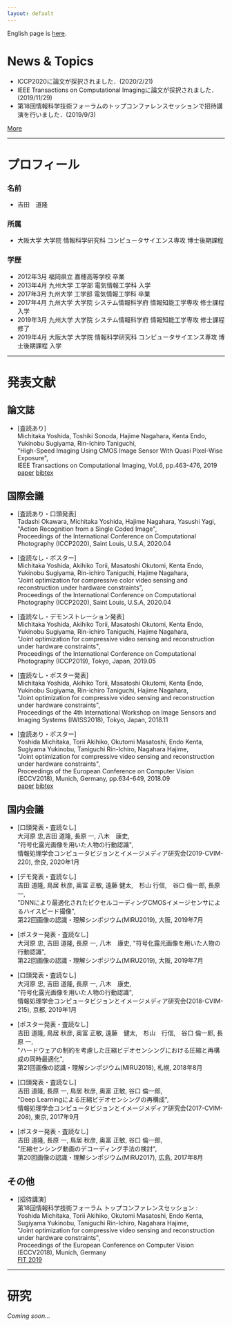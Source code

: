 ```yaml
---
layout: default
---
```



English page is [here](./index_en.html).



# News & Topics

- ICCP2020に論文が採択されました．(2020/2/21)
- IEEE Transactions on Computational Imagingに論文が採択されました．(2019/11/29)
- 第18回情報科学技術フォーラムのトップコンファレンスセッションで招待講演を行いました．(2019/9/3)

[More](./news)

---

# プロフィール
### 名前
- 吉田　道隆

### 所属
- 大阪大学 大学院 情報科学研究科 コンピュータサイエンス専攻 博士後期課程

### 学歴
- 2012年3月 福岡県立 嘉穂高等学校 卒業
- 2013年4月 九州大学 工学部 電気情報工学科 入学
- 2017年3月 九州大学 工学部 電気情報工学科 卒業
- 2017年4月 九州大学 大学院 システム情報科学府 情報知能工学専攻 修士課程 入学
- 2019年3月 九州大学 大学院 システム情報科学府 情報知能工学専攻 修士課程 修了
- 2019年4月 大阪大学 大学院 情報科学研究科 コンピュータサイエンス専攻 博士後期課程 入学

---

# 発表文献
## 論文誌
- [査読あり]  
Michitaka Yoshida, Toshiki Sonoda, Hajime Nagahara, Kenta Endo, Yukinobu Sugiyama, Rin-Ichiro Taniguchi,  
"High-Speed Imaging Using CMOS Image Sensor With Quasi Pixel-Wise Exposure",  
IEEE Transactions on Computational Imaging, Vol.6, pp.463-476, 2019  
[paper](https://ieeexplore.ieee.org/document/8918110) [bibtex](/bib/tci2019.bib)

## 国際会議
- [査読あり・口頭発表]  
Tadashi Okawara, Michitaka Yoshida, Hajime Nagahara, Yasushi Yagi,  
"Action Recognition from a Single Coded Image",  
Proceedings of the International Conference on Computational Photography (ICCP2020), Saint Louis, U.S.A, 2020.04

- [査読なし・ポスター]  
Michitaka Yoshida, Akihiko Torii, Masatoshi Okutomi, Kenta Endo, Yukinobu Sugiyama, Rin-ichiro Taniguchi, Hajime Nagahara,  
"Joint optimization for compressive color video sensing and reconstruction under hardware constraints",  
Proceedings of the International Conference on Computational Photography (ICCP2020), Saint Louis, U.S.A, 2020.04

- [査読なし・デモンストレーション発表]  
Michitaka Yoshida, Akihiko Torii, Masatoshi Okutomi, Kenta Endo, Yukinobu Sugiyama, Rin-ichiro Taniguchi, Hajime Nagahara,  
"Joint optimization for compressive video sensing and reconstruction under hardware constraints",  
Proceedings of the International Conference on Computational Photography (ICCP2019), Tokyo, Japan, 2019.05

- [査読なし・ポスター発表]  
Michitaka Yoshida, Akihiko Torii, Masatoshi Okutomi, Kenta Endo, Yukinobu Sugiyama, Rin-ichiro Taniguchi, Hajime Nagahara,  
"Joint optimization for compressive video sensing and reconstruction under hardware constraints",  
Proceedings of the 4th International Workshop on Image Sensors and Imaging Systems (IWISS2018), Tokyo, Japan, 2018.11

- [査読あり・ポスター]  
Yoshida Michitaka, Torii Akihiko, Okutomi Masatoshi, Endo Kenta, Sugiyama Yukinobu, Taniguchi Rin-Ichiro, Nagahara Hajime,  
"Joint optimization for compressive video sensing and reconstruction under hardware constraints",  
Proceedings of the European Conference on Computer Vision (ECCV2018), Munich, Germany, pp.634-649, 2018.09  
[paper](http://openaccess.thecvf.com/content_ECCV_2018/papers/Michitaka_Yoshida_Joint_optimization_for_ECCV_2018_paper.pdf) [bibtex](/bib/eccv2018.bib)

## 国内会議
- [口頭発表・査読なし]  
大河原 忠,吉田 道隆, 長原 一, 八木　康史,  
"符号化露光画像を用いた人物の行動認識",  
情報処理学会コンピュータビジョンとイメージメディア研究会(2019-CVIM-220), 奈良, 2020年1月

- [デモ発表・査読なし]  
吉田 道隆, 鳥居 秋彦, 奥富 正敏, 遠藤 健太,　杉山 行信,　谷口 倫一郎, 長原 一,  
"DNNにより最適化されたピクセルコーディングCMOSイメージセンサによるハイスピード撮像",  
第22回画像の認識・理解シンポジウム(MIRU2019), 大阪, 2019年7月

- [ポスター発表・査読なし]  
大河原 忠, 吉田 道隆, 長原 一, 八木　康史, "符号化露光画像を用いた人物の行動認識",  
第22回画像の認識・理解シンポジウム(MIRU2019), 大阪, 2019年7月

- [口頭発表・査読なし]  
大河原 忠, 吉田 道隆, 長原 一, 八木　康史,  
"符号化露光画像を用いた人物の行動認識",  
情報処理学会コンピュータビジョンとイメージメディア研究会(2018-CVIM-215), 京都, 2019年1月

- [ポスター発表・査読なし]  
吉田 道隆, 鳥居 秋彦, 奥富 正敏, 遠藤　健太,　杉山　行信,　谷口 倫一郎, 長原 一,  
"ハードウェアの制約を考慮した圧縮ビデオセンシングにおける圧縮と再構成の同時最適化",  
第21回画像の認識・理解シンポジウム(MIRU2018), 札幌, 2018年8月

- [口頭発表・査読なし]  
吉田 道隆, 長原 一, 鳥居 秋彦, 奥富 正敏, 谷口 倫一郎,  
"Deep Learningによる圧縮ビデオセンシングの再構成",  
情報処理学会コンピュータビジョンとイメージメディア研究会(2017-CVIM-208), 東京, 2017年9月

- [ポスター発表・査読なし]  
吉田 道隆, 長原 一, 鳥居 秋彦, 奥富 正敏, 谷口 倫一郎,  
"圧縮センシング動画のデコーディング手法の検討",  
第20回画像の認識・理解シンポジウム(MIRU2017), 広島, 2017年8月


## その他
- [招待講演]  
第18回情報科学技術フォーラム トップコンファレンスセッション :  
Yoshida Michitaka, Torii Akihiko, Okutomi Masatoshi, Endo Kenta, Sugiyama Yukinobu, Taniguchi Rin-Ichiro, Nagahara Hajime,  
"Joint optimization for compressive video sensing and reconstruction under hardware constraints",  
Proceedings of the European Conference on Computer Vision (ECCV2018), Munich, Germany  
[FIT 2019](https://www.ipsj.or.jp/event/fit/fit2019/FIT2019program_web/data/html/event/eventTCS3.html)

---

# 研究
*Coming soon...*
